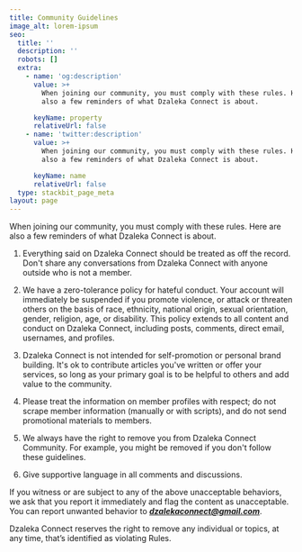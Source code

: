 ```yaml
---
title: Community Guidelines
image_alt: lorem-ipsum
seo:
  title: ''
  description: ''
  robots: []
  extra:
    - name: 'og:description'
      value: >+
        When joining our community, you must comply with these rules. Here are
        also a few reminders of what Dzaleka Connect is about.

      keyName: property
      relativeUrl: false
    - name: 'twitter:description'
      value: >+
        When joining our community, you must comply with these rules. Here are
        also a few reminders of what Dzaleka Connect is about.

      keyName: name
      relativeUrl: false
  type: stackbit_page_meta
layout: page
---
```

When joining our community, you must comply with these rules. Here are also a few reminders of what Dzaleka Connect is about.

1.  Everything said on Dzaleka Connect should be treated as off the record. Don't share any conversations from Dzaleka Connect with anyone outside who is not a member.

2.  We have a zero-tolerance policy for hateful conduct. Your account will immediately be suspended if you promote violence, or attack or threaten others on the basis of race, ethnicity, national origin, sexual orientation, gender, religion, age, or disability. This policy extends to all content and conduct on Dzaleka Connect, including posts, comments, direct email, usernames, and profiles.

3.  Dzaleka Connect is not intended for self-promotion or personal brand building. It's ok to contribute articles you've written or offer your services, so long as your primary goal is to be helpful to others and add value to the community.

4.  Please treat the information on member profiles with respect; do not scrape member information (manually or with scripts), and do not send promotional materials to members.

5.  We always have the right to remove you from Dzaleka Connect Community. For example, you might be removed if you don't follow these guidelines.

6.  Give supportive language in all comments and discussions.

If you witness or are subject to any of the above unacceptable behaviors, we ask that you report it immediately and flag the content as unacceptable. You can report unwanted behavior to ***dzalekaconnect@gmail.com***.

Dzaleka Connect reserves the right to remove any individual or topics, at any time, that’s identified as violating Rules.
